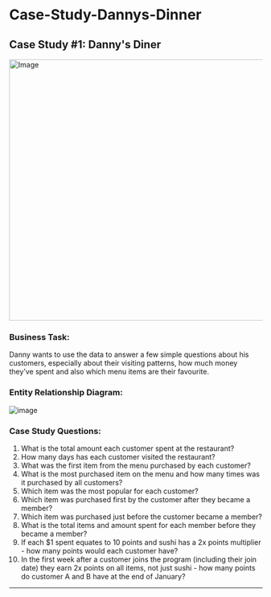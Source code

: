 # Case-Study-Dannys-Dinner
## Case Study #1: Danny's Diner 
<img src="https://github.com/sanjeevgupta00/Case-Study-Dannys-Dinner/blob/main/dannys%20dinner.png" alt="Image" width="600" height="520">

### Business Task:
Danny wants to use the data to answer a few simple questions about his customers, especially about their visiting patterns, how much money they’ve spent and also which menu items are their favourite. 

### Entity Relationship Diagram:

![image](https://user-images.githubusercontent.com/81607668/127271130-dca9aedd-4ca9-4ed8-b6ec-1e1920dca4a8.png)

### Case Study Questions:

1.  What is the total amount each customer spent at the restaurant?
2.  How many days has each customer visited the restaurant?
3.  What was the first item from the menu purchased by each customer?
4.  What is the most purchased item on the menu and how many times was it purchased by all customers?
5.  Which item was the most popular for each customer?
6.  Which item was purchased first by the customer after they became a member?
7.  Which item was purchased just before the customer became a member?
8.  What is the total items and amount spent for each member before they became a member?
9.  If each $1 spent equates to 10 points and sushi has a 2x points multiplier - how many points would each customer have?
10. In the first week after a customer joins the program (including their join date) they earn 2x points on all items, 
    not just sushi - how many points do customer A and B have at the end of January?



***
